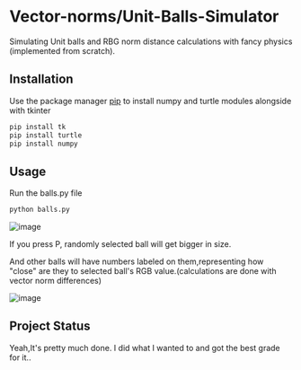 # Vector-norms/Unit-Balls-Simulator
Simulating Unit balls  and RBG norm distance calculations with fancy physics (implemented from scratch).

## Installation

Use the package manager [pip](https://pip.pypa.io/en/stable/) to install numpy and turtle modules alongside with tkinter

```bash
pip install tk
pip install turtle
pip install numpy
```

## Usage
Run the balls.py file

```bash
python balls.py
```
![image](https://user-images.githubusercontent.com/78924851/148091298-42728656-aefa-4865-8ad1-72444d27275f.png)

If you press P, randomly selected ball will get bigger in size.

And other balls will have numbers labeled on them,representing how "close" are they
to selected ball's RGB value.(calculations are done with vector norm differences)

![image](https://user-images.githubusercontent.com/78924851/148091993-ccc12b71-d7f7-41e7-a82d-e139eaf0c15f.png)






## Project Status
Yeah,It's pretty much done. I did what I wanted to and got the best grade for it..
